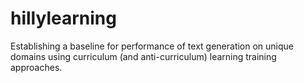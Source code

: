 # hillylearning
Establishing a baseline for performance of text generation on unique domains using curriculum (and anti-curriculum) learning training approaches. 
